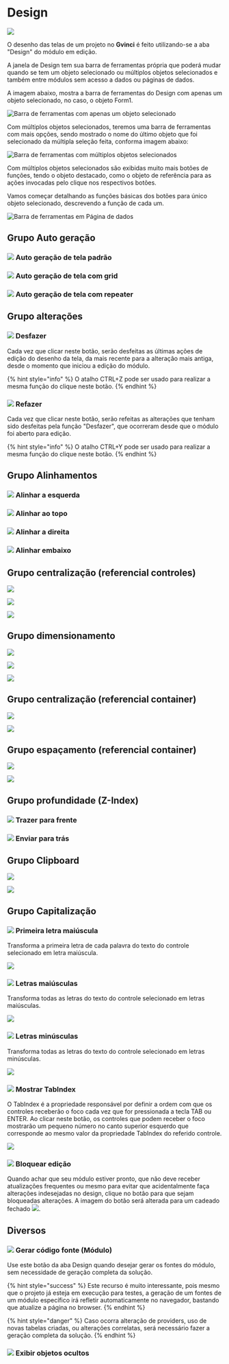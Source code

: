 # Design

![](../../../../.gitbook/assets/image%20%28134%29.png)

O desenho das telas de um projeto no **Gvinci** é feito utilizando-se a aba "Design" do módulo em edição. 

A janela de Design tem sua barra de ferramentas própria que poderá mudar quando se tem um objeto selecionado ou múltiplos objetos selecionados e também entre módulos sem acesso a dados ou páginas de dados.

A imagem abaixo, mostra a barra de ferramentas do Design com apenas um objeto selecionado, no caso, o objeto Form1.

![Barra de ferramentas com apenas um objeto selecionado](../../../../.gitbook/assets/image%20%28128%29.png)

Com múltiplos objetos selecionados, teremos uma barra de ferramentas com mais opções, sendo mostrado o nome do último objeto que foi selecionado da múltipla seleção feita, conforma imagem abaixo:

![Barra de ferramentas com m&#xFA;ltiplos objetos selecionados](../../../../.gitbook/assets/image%20%28113%29.png)

Com múltiplos objetos selecionados são exibidas muito mais botões de funções, tendo o objeto destacado, como o objeto de referência para as ações invocadas pelo clique nos respectivos botões.

Vamos começar detalhando as funções básicas dos botões para único objeto selecionado, descrevendo a função de cada um.

![Barra de ferramentas em  P&#xE1;gina de dados](../../../../.gitbook/assets/image%20%28167%29.png)

## Grupo Auto geração

### ![](../../../../.gitbook/assets/image%20%28168%29.png) Auto geração de tela padrão

### ![](../../../../.gitbook/assets/image%20%28161%29.png) Auto geração de tela com grid

### ![](../../../../.gitbook/assets/image%20%28162%29.png) Auto geração de tela com repeater

## Grupo alterações

### ![](../../../../.gitbook/assets/image%20%28122%29.png) Desfazer

Cada vez que clicar neste botão, serão desfeitas as últimas ações de edição do desenho da tela, da mais recente para a alteração mais antiga, desde o momento que iniciou a edição do módulo.

{% hint style="info" %}
O atalho CTRL+Z pode ser usado para realizar a mesma função do clique neste botão.
{% endhint %}

### ![](../../../../.gitbook/assets/image%20%28133%29.png) Refazer

Cada vez que clicar neste botão, serão refeitas as alterações que tenham sido desfeitas pela função "Desfazer", que ocorreram desde que o módulo foi aberto para edição.

{% hint style="info" %}
O atalho CTRL+Y pode ser usado para realizar a mesma função do clique neste botão.
{% endhint %}

## Grupo Alinhamentos

### ![](../../../../.gitbook/assets/image%20%28170%29.png) Alinhar a esquerda

### ![](../../../../.gitbook/assets/image%20%28163%29.png) Alinhar ao topo

### ![](../../../../.gitbook/assets/image%20%28159%29.png) Alinhar a direita

### ![](../../../../.gitbook/assets/image%20%28160%29.png) Alinhar embaixo

## Grupo centralização \(referencial controles\)

![](../../../../.gitbook/assets/image%20%28175%29.png)

![](../../../../.gitbook/assets/image%20%28175%29.png) 

![](../../../../.gitbook/assets/image%20%28158%29.png)

## Grupo dimensionamento

![](../../../../.gitbook/assets/image%20%28164%29.png)

![](../../../../.gitbook/assets/image%20%28166%29.png)

![](../../../../.gitbook/assets/image%20%28171%29.png)

## Grupo centralização \(referencial container\)

![](../../../../.gitbook/assets/image%20%28165%29.png)

![](../../../../.gitbook/assets/image%20%28172%29.png)

## Grupo espaçamento \(referencial container\)

![](../../../../.gitbook/assets/image%20%28174%29.png)

![](../../../../.gitbook/assets/image%20%28169%29.png)

## Grupo profundidade \(Z-Index\)

### ![](../../../../.gitbook/assets/image%20%28148%29.png) Trazer para frente

### ![](../../../../.gitbook/assets/image%20%28132%29.png) Enviar para trás

## Grupo Clipboard

![](../../../../.gitbook/assets/image%20%28140%29.png)

![](../../../../.gitbook/assets/image%20%28130%29.png)

## Grupo Capitalização

### ![](../../../../.gitbook/assets/image%20%28119%29.png) Primeira letra maiúscula

Transforma a primeira letra de cada palavra do texto do controle selecionado em letra maiúscula.

![](../../../../.gitbook/assets/image%20%28180%29.png)

### ![](../../../../.gitbook/assets/image%20%28139%29.png) Letras maiúsculas

Transforma todas as letras do texto do controle selecionado em letras maiúsculas.

![](../../../../.gitbook/assets/image%20%28178%29.png)

### ![](../../../../.gitbook/assets/image%20%28123%29.png) Letras minúsculas

Transforma todas as letras do texto do controle selecionado em letras minúsculas.

![](../../../../.gitbook/assets/image%20%28177%29.png)

### ![](../../../../.gitbook/assets/image%20%28124%29.png) Mostrar TabIndex

O TabIndex é a propriedade responsável por definir a ordem com que os controles receberão o foco cada vez que for pressionada a tecla TAB ou ENTER. Ao clicar neste botão, os controles que podem receber o foco mostrarão um pequeno número no canto superior esquerdo que corresponde ao mesmo valor da propriedade TabIndex do referido controle.

![](../../../../.gitbook/assets/image%20%28176%29.png)



### ![](../../../../.gitbook/assets/image%20%28143%29.png) Bloquear edição

Quando achar que seu módulo estiver pronto, que não deve receber atualizações frequentes ou mesmo para evitar que acidentalmente faça alterações indesejadas no design, clique no botão para que sejam bloqueadas alterações. A imagem do botão será alterada para um cadeado fechado ![](../../../../.gitbook/assets/image%20%28179%29.png).

## Diversos

### ![](../../../../.gitbook/assets/image%20%28147%29.png) Gerar código fonte \(Módulo\)

Use este botão da aba Design quando desejar gerar os fontes do módulo, sem necessidade de geração completa da solução.

{% hint style="success" %}
Este recurso é muito interessante, pois mesmo que o projeto já esteja em execução para testes, a geração de um fontes de um módulo específico irá refletir automaticamente no navegador, bastando que atualize a página no browser.
{% endhint %}

{% hint style="danger" %}
Caso ocorra alteração de providers, uso de novas tabelas criadas, ou alterações correlatas,  será necessário fazer a geração completa da solução.
{% endhint %}

### ![](../../../../.gitbook/assets/image%20%28137%29.png) Exibir objetos ocultos



